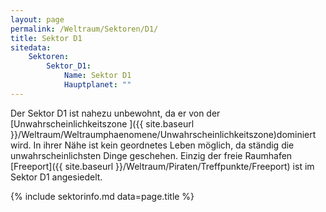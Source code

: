 ```yaml
---
layout: page
permalink: /Weltraum/Sektoren/D1/
title: Sektor D1
sitedata:
    Sektoren:
        Sektor_D1:
            Name: Sektor D1
            Hauptplanet: ""
---
```




Der Sektor D1 ist nahezu unbewohnt, da er von der [Unwahrscheinlichkeitszone ]({{ site.baseurl }}/Weltraum/Weltraumphaenomene/Unwahrscheinlichkeitszone)dominiert wird. In ihrer Nähe ist kein geordnetes Leben möglich, da ständig die unwahrscheinlichsten Dinge geschehen. Einzig der freie Raumhafen [Freeport]({{ site.baseurl }}/Weltraum/Piraten/Treffpunkte/Freeport) ist im Sektor D1 angesiedelt.

{% include sektorinfo.md data=page.title %}
